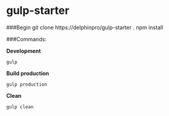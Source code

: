 # gulp-starter

###Begin
    git clone https://delphinpro/gulp-starter .
    npm install

###Commands:

__Development__

```gulp```

__Build production__

```gulp production```

__Clean__

```gulp clean```
